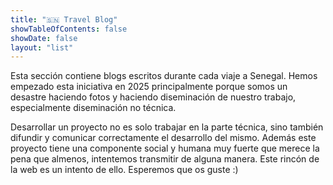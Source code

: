 ```yaml
---
title: "🇸🇳 Travel Blog"
showTableOfContents: false
showDate: false
layout: "list"
---
```


Esta sección contiene blogs escritos durante cada viaje a Senegal. Hemos empezado esta iniciativa en 2025 principalmente porque somos un desastre haciendo fotos y haciendo diseminación de nuestro trabajo, especialmente diseminación no técnica.

Desarrollar un proyecto no es solo trabajar en la parte técnica, sino también difundir y comunicar correctamente el desarrollo del mismo. Además este proyecto tiene una componente social y humana muy fuerte que merece la pena que almenos, intentemos transmitir de alguna manera. Este rincón de la web es un intento de ello. Esperemos que os guste :)
